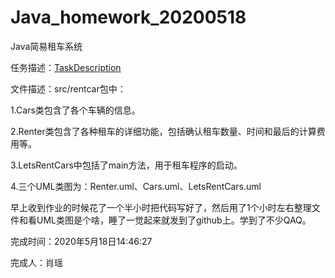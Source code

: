 # Java_homework_20200518
 Java简易租车系统

任务描述：[TaskDescription](/TaskDescription.md)

文件描述：src/rentcar包中：

1.Cars类包含了各个车辆的信息。

2.Renter类包含了各种租车的详细功能，包括确认租车数量、时间和最后的计算费用等。

3.LetsRentCars中包括了main方法，用于租车程序的启动。

4.三个UML类图为：Renter.uml、Cars.uml、LetsRentCars.uml

​		早上收到作业的时候花了一个半小时把代码写好了，然后用了1个小时左右整理文件和看UML类图是个啥，睡了一觉起来就发到了github上。学到了不少QAQ。

完成时间：2020年5月18日14:46:27

完成人：肖瑶

